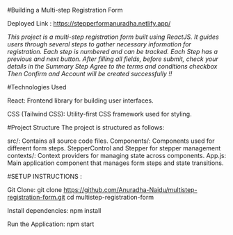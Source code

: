 #Building a Multi-step Registration Form

   Deployed Link : https://stepperformanuradha.netlify.app/

   *This project is a multi-step registration form built using ReactJS. It guides users through several steps to gather necessary information for
   registration.
   Each step is numbered and can be tracked.
   Each Step has a previous and next button.
   After filling all fields, before submit, check your details in the Summary Step
   Agree to the terms and conditions checkbox
   Then Confirm and Account will be created successfully !!*
   
#Technologies Used

   React: Frontend library for building user interfaces.
   
   CSS (Tailwind CSS): Utility-first CSS framework used for styling.

#Project Structure
   The project is structured as follows:

   src/: Contains all source code files.
   Components/: Components used for different form steps.
   StepperControl and Stepper for stepper management
   contexts/: Context providers for managing state across components.
   App.js: Main application component that manages form steps and state transitions.

#SETUP INSTRUCTIONS :

   Git Clone: 
   git clone https://github.com/Anuradha-Naidu/multistep-registration-form.git
   cd multistep-registration-form

   Install dependencies:
   npm install
   
   Run the Application:
   npm start

   

   

   

